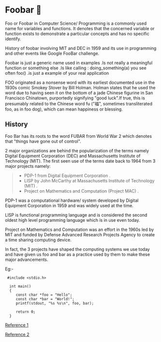 # Foobar 🐼

Foo or Foobar in Computer Science/ Programming is a commonly used name for variables and functions. It denotes that the concerned variable or function exists to demonstrate a particular concepts and has no specific identify.

History of foobar involving MIT and DEC in 1959 and its use in programming and other events like Google FooBar challenge.

Foobar is just a generic name used in examples .Is not really a meaningful function or something else .Is like calling :
doing_something(a)
you see often foo() .is just a example of your real application

FOO originated as a nonsense word with its earliest documented use in the 1930s comic Smokey Stover by Bill Holman. Holman states that he used the word due to having seen it on the bottom of a jade Chinese figurine in San Francisco Chinatown, purportedly signifying "good luck".If true, this is presumably related to the Chinese word fu ("福", sometimes transliterated foo, as in foo dog), which can mean happiness or blessing.

## History

Foo Bar has its roots to the word FUBAR from World War 2 which denotes that "things have gone out of control".

2 major organizations are behind the popularization of the terms namely Digital Equipment Corporation (DEC) and Massachusetts Institute of Technology (MIT). The first seen use of the terms date back to 1964 from 3 major projects namely:

> * PDP-1 from Digital Equipment Corporation .
> * LISP by John McCarthy at Massachusetts Institute of Technology (MIT) .
> * Project on Mathematics and Computation (Project MAC) .

PDP-1 was a computational hardware/ system developed by Digital Equipment Corporation in 1959 and was widely used at the time.

LISP is functional programming language and is considered the second oldest high level programming language which is in use even today.

Project on Mathematics and Computation was an effort in the 1960s led by MIT and funded by Defense Advanced Research Projects Agency to create a time sharing computing device.

In fact, the 3 projects have shaped the computing systems we use today and have given us foo and bar as a practice used by them to make these major advancements.

Eg:-

     #include <stdio.h>

      int main() 
      {
         const char *foo = "Hello";
         const char *bar = "World!";
         printf(stdout, "%s %s\n", foo, bar);

         return 0;
      }

[Reference 1](https://en.wikipedia.org/wiki/Foobar)

[Reference 2](https://iq.opengenus.org/foo-bar/)
